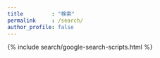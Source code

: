 ```yaml
---
title         : "検索"
permalink     : /search/
author_profile: false
---
```


{% include search/google-search-scripts.html %}
